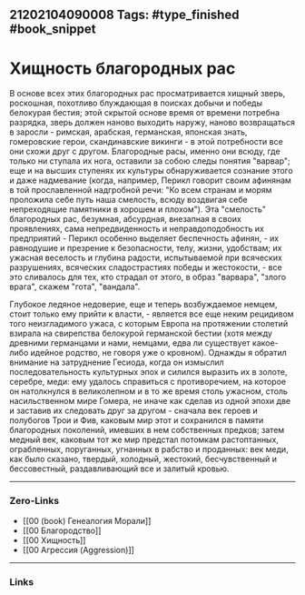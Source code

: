 21202104090008
Tags: #type_finished #book_snippet  
---
# Хищность благородных рас
В основе всех этих благородных рас просматривается хищный зверь, роскошная, похотливо блуждающая в поисках добычи и победы белокурая бестия; этой скрытой основе время от времени потребна разрядка, зверь должен наново выходить наружу, наново возвращаться в заросли - римская, арабская, германская, японская знать, гомеровские герои, скандинавские викинги - в этой потребности все они схожи друг с другом. Благородные расы, именно они всюду, где только ни ступала их нога, оставили за собою следы понятия "варвар"; еще и на высших ступенях их культуры обнаруживается сознание этого и даже надмевание (когда, например, Перикл говорит своим афинянам в той прославленной надгробной речи: "Ко всем странам и морям проложила себе путь наша смелость, всюду воздвигая себе непреходящие памятники в хорошем и плохом"). Эта "смелость" благородных рас, безумная, абсурдная, внезапная в своих проявлениях, сама непредвиденность и неправдоподобность их предприятий - Перикл особенно выделяет беспечность афинян, - их равнодушие и презрение к безопасности, телу, жизни, удобствам; их ужасная веселость и глубина радости, испытываемой при всяческих разрушениях, всяческих сладострастиях победы и жестокости, - все это сливалось для тех, кто страдал от этого, в образ "варвара", "злого врага", скажем "гота", "вандала". 

Глубокое ледяное недоверие, еще и теперь возбуждаемое немцем, стоит только ему прийти к власти, - является все еще неким рецидивом того неизгладимого ужаса, с которым Европа на протяжении столетий взирала на свирепства белокурой германской бестии (хотя между древними германцами и нами, немцами, едва ли существует какое-либо идейное родство, не говоря уже о кровном). Однажды я обратил внимание на затруднение Гесиода, когда он измыслил последовательность культурных эпох и силился выразить их в золоте, серебре, меди: ему удалось справиться с противоречием, на которое он натолкнулся в великолепном и в то же время столь ужасном, столь насильственном мире Гомера, не иначе как сделав из одной эпохи две и заставив их следовать друг за другом - сначала век героев и полубогов Трои и Фив, каковым мир этот и сохранился в памяти благородных поколений, имевших в нем собственных предков; затем медный век, каковым тот же мир предстал потомкам растоптанных, ограбленных, поруганных, угнанных в рабство и проданных: век меди, как было сказано, твердый, холодный, жестокий, бесчувственный и бессовестный, раздавливающий все и залитый кровью.

---
### Zero-Links
- [[00 (book) Генеалогия Морали]]
- [[00 Благородство]]
- [[00 Хищность]]
- [[00 Агрессия (Aggression)]]
---
### Links
